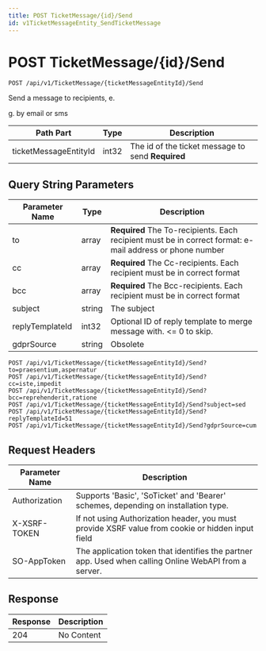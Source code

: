 ```yaml
---
title: POST TicketMessage/{id}/Send
id: v1TicketMessageEntity_SendTicketMessage
---
```


# POST TicketMessage/{id}/Send

```http
POST /api/v1/TicketMessage/{ticketMessageEntityId}/Send
```

Send a message to recipients, e.

g. by email or sms




| Path Part | Type | Description |
|-----------|------|-------------|
| ticketMessageEntityId | int32 | The id of the ticket message to send **Required** |


## Query String Parameters

| Parameter Name | Type |  Description |
|----------------|------|--------------|
| to | array | **Required** The To-recipients. Each recipient must be in correct format: e-mail address or phone number |
| cc | array | **Required** The Cc-recipients. Each recipient must be in correct format |
| bcc | array | **Required** The Bcc-recipients. Each recipient must be in correct format |
| subject | string |  The subject |
| replyTemplateId | int32 |  Optional ID of reply template to merge message with. &lt;= 0 to skip. |
| gdprSource | string |  Obsolete |

```http
POST /api/v1/TicketMessage/{ticketMessageEntityId}/Send?to=praesentium,aspernatur
POST /api/v1/TicketMessage/{ticketMessageEntityId}/Send?cc=iste,impedit
POST /api/v1/TicketMessage/{ticketMessageEntityId}/Send?bcc=reprehenderit,ratione
POST /api/v1/TicketMessage/{ticketMessageEntityId}/Send?subject=sed
POST /api/v1/TicketMessage/{ticketMessageEntityId}/Send?replyTemplateId=51
POST /api/v1/TicketMessage/{ticketMessageEntityId}/Send?gdprSource=cum
```


## Request Headers

| Parameter Name | Description |
|----------------|-------------|
| Authorization  | Supports 'Basic', 'SoTicket' and 'Bearer' schemes, depending on installation type. |
| X-XSRF-TOKEN   | If not using Authorization header, you must provide XSRF value from cookie or hidden input field |
| SO-AppToken | The application token that identifies the partner app. Used when calling Online WebAPI from a server. |


## Response


| Response | Description |
|----------------|-------------|
| 204 | No Content |